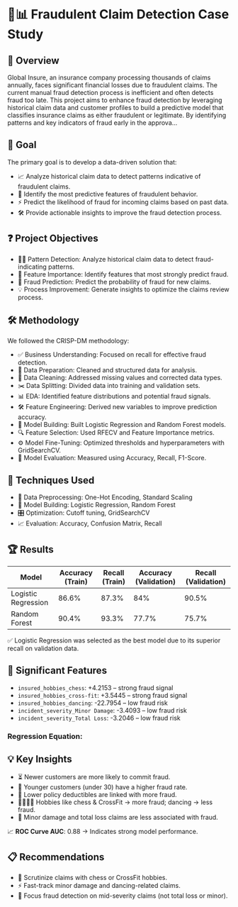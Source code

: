 # 🚨📊 Fraudulent Claim Detection Case Study

## 🌟 Overview
Global Insure, an insurance company processing thousands of claims annually, faces significant financial losses due to fraudulent claims. The current manual fraud detection process is inefficient and often detects fraud too late. This project aims to enhance fraud detection by leveraging historical claim data and customer profiles to build a predictive model that classifies insurance claims as either fraudulent or legitimate. By identifying patterns and key indicators of fraud early in the approva...

## 🎯 Goal
The primary goal is to develop a data-driven solution that:
- 📈 Analyze historical claim data to detect patterns indicative of fraudulent claims.
- 🔑 Identify the most predictive features of fraudulent behavior.
- ⚡ Predict the likelihood of fraud for incoming claims based on past data.
- 🛠️ Provide actionable insights to improve the fraud detection process.

## ❓ Project Objectives
- 🕵️‍♂️ Pattern Detection: Analyze historical claim data to detect fraud-indicating patterns.
- 🌟 Feature Importance: Identify features that most strongly predict fraud.
- 📅 Fraud Prediction: Predict the probability of fraud for new claims.
- 💡 Process Improvement: Generate insights to optimize the claims review process.

## 🛠️ Methodology
We followed the CRISP-DM methodology:
- ✅ Business Understanding: Focused on recall for effective fraud detection.
- 🧹 Data Preparation: Cleaned and structured data for analysis.
- 🧼 Data Cleaning: Addressed missing values and corrected data types.
- ✂️ Data Splitting: Divided data into training and validation sets.
- 📊 EDA: Identified feature distributions and potential fraud signals.
- 🛠️ Feature Engineering: Derived new variables to improve prediction accuracy.
- 🤖 Model Building: Built Logistic Regression and Random Forest models.
- 🔍 Feature Selection: Used RFECV and Feature Importance metrics.
- ⚙️ Model Fine-Tuning: Optimized thresholds and hyperparameters with GridSearchCV.
- 📏 Model Evaluation: Measured using Accuracy, Recall, F1-Score.

## 🧪 Techniques Used
- 🔢 Data Preprocessing: One-Hot Encoding, Standard Scaling
- 🧠 Model Building: Logistic Regression, Random Forest
- 🎛️ Optimization: Cutoff tuning, GridSearchCV
- 📈 Evaluation: Accuracy, Confusion Matrix, Recall

## 🏆 Results

| Model              | Accuracy (Train) | Recall (Train) | Accuracy (Validation) | Recall (Validation) |
|-------------------|------------------|----------------|------------------------|----------------------|
| Logistic Regression | 86.6%            | 87.3%          | 84%                    | 90.5%                |
| Random Forest       | 90.4%            | 93.3%          | 77.7%                  | 75.7%                |

✅ Logistic Regression was selected as the best model due to its superior recall on validation data.

## 🌟 Significant Features

- `insured_hobbies_chess`: +4.2153 – strong fraud signal
- `insured_hobbies_cross-fit`: +3.5445 – strong fraud signal
- `insured_hobbies_dancing`: -22.7954 – low fraud risk
- `incident_severity_Minor Damage`: -3.4093 – low fraud risk
- `incident_severity_Total Loss`: -3.2046 – low fraud risk

### Regression Equation:

## 💡 Key Insights
- ⏳ Newer customers are more likely to commit fraud.
- 👶 Younger customers (under 30) have a higher fraud rate.
- 💸 Lower policy deductibles are linked with more fraud.
- 🎲🏋️‍♂️💃 Hobbies like chess & CrossFit → more fraud; dancing → less fraud.
- 🚗 Minor damage and total loss claims are less associated with fraud.

📈 **ROC Curve AUC**: 0.88 → Indicates strong model performance.

## 📋 Recommendations
- 🚩 Scrutinize claims with chess or CrossFit hobbies.
- ⚡ Fast-track minor damage and dancing-related claims.
- 🎯 Focus fraud detection on mid-severity claims (not total loss or minor).
